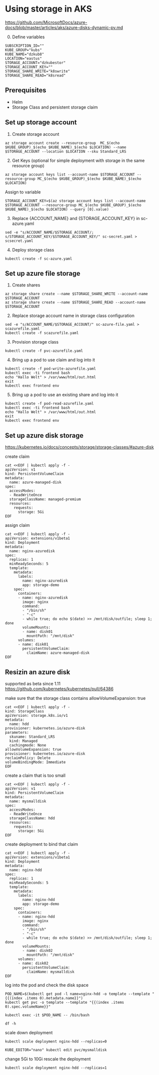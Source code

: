 # Using storage in AKS

https://github.com/MicrosoftDocs/azure-docs/blob/master/articles/aks/azure-disks-dynamic-pv.md

0. Define variables
```
SUBSCRIPTION_ID=""
KUBE_GROUP="kubs"
KUBE_NAME="dzkub8"
LOCATION="eastus"
STORAGE_ACCOUNT="dzkubestor"
STORAGE_ACCOUNT_KEY=""
STORAGE_SHARE_WRITE="k8swrite"
STORAGE_SHARE_READ="k8sread"
```

## Prerequisites
- Helm
- Storage Class and persistent storage claim

## Set up storage account

1. Create storage account
```
az storage account create --resource-group  MC_$(echo $KUBE_GROUP)_$(echo $KUBE_NAME)_$(echo $LOCATION) --name $STORAGE_ACCOUNT --location $LOCATION --sku Standard_LRS
```

2. Get Keys (optional for simple deployment with storage in the same resource group)
```
az storage account keys list --account-name $STORAGE_ACCOUNT --resource-group MC_$(echo $KUBE_GROUP)_$(echo $KUBE_NAME)_$(echo $LOCATION)
```
Assign to variable
```
STORAGE_ACCOUNT_KEY=$(az storage account keys list --account-name $STORAGE_ACCOUNT --resource-group MC_$(echo $KUBE_GROUP)_$(echo $KUBE_NAME)_$(echo $LOCATION) --query [0].value)
```

3. Replace {ACCOUNT_NAME} and {STORAGE_ACCOUNT_KEY} in sc-azure.yaml
```
sed -e "s/ACCOUNT_NAME/$STORAGE_ACCOUNT/;  s/STORAGE_ACCOUNT_KEY/$STORAGE_ACCOUNT_KEY/" sc-secret.yaml > scsecret.yaml
```

4. Deploy storage class
```
kubectl create -f sc-azure.yaml
```

## Set up azure file storage

1. Create shares
```
az storage share create --name $STORAGE_SHARE_WRITE --account-name $STORAGE_ACCOUNT 
az storage share create --name $STORAGE_SHARE_READ --account-name $STORAGE_ACCOUNT 
```

2. Replace storage account name in storage class configuration
```
sed -e "s/ACCOUNT_NAME/$STORAGE_ACCOUNT/" sc-azure-file.yaml > scazurefile.yaml
kubectl create -f scazurefile.yaml
```

3. Provision storage class
```
kubectl create -f pvc-azurefile.yaml
```

4. Bring up a pod to use claim and log into it
```
kubectl create -f pod-write-azurefile.yaml
kubectl exec -ti frontend bash
echo "Hallo Welt" > /var/www/html/out.html
exit
kubectl exec frontend env
```

5. Bring up a pod to use an existing share and log into it
```
kubectl create -f pod-read-azurefile.yaml
kubectl exec -ti frontend bash
echo "Hallo Welt" > /var/www/html/out.html
exit
kubectl exec frontend env
```

## Set up azure disk storage
https://kubernetes.io/docs/concepts/storage/storage-classes/#azure-disk

create claim
```
cat <<EOF | kubectl apply -f - 
apiVersion: v1
kind: PersistentVolumeClaim
metadata:
  name: azure-managed-disk
spec:
  accessModes:
  - ReadWriteOnce
  storageClassName: managed-premium
  resources:
    requests:
      storage: 5Gi
EOF
```

assign claim
```
cat <<EOF | kubectl apply -f - 
apiVersion: extensions/v1beta1
kind: Deployment
metadata:
  name: nginx-azuredisk
spec:
  replicas: 1
  minReadySeconds: 5
  template:
    metadata:
      labels:
        name: nginx-azuredisk
        app: storage-demo
    spec:
      containers:
      - name: nginx-azuredisk
        image: nginx
        command:
        - "/bin/sh"
        - "-c"
        - while true; do echo $(date) >> /mnt/disk/outfile; sleep 1; done
        volumeMounts:
        - name: disk01
          mountPath: "/mnt/disk"
      volumes:
      - name: disk01
        persistentVolumeClaim:
          claimName: azure-managed-disk 
EOF
```

## Resizin an azure disk
supported as beta since 1.11
https://github.com/kubernetes/kubernetes/pull/64386

make sure that the storage class contains allowVolumeExpansion: true

```
cat <<EOF | kubectl apply -f - 
kind: StorageClass
apiVersion: storage.k8s.io/v1
metadata:
  name: hdd
provisioner: kubernetes.io/azure-disk
parameters:
  skuname: Standard_LRS
  kind: Managed
  cachingmode: None
allowVolumeExpansion: true
provisioner: kubernetes.io/azure-disk
reclaimPolicy: Delete
volumeBindingMode: Immediate
EOF
```

create a claim that is too small

```
cat <<EOF | kubectl apply -f - 
apiVersion: v1
kind: PersistentVolumeClaim
metadata:
  name: mysmalldisk
spec:
  accessModes:
  - ReadWriteOnce
  storageClassName: hdd
  resources:
    requests:
      storage: 5Gi
EOF
```

create deployment to bind that claim
```
cat <<EOF | kubectl apply -f - 
apiVersion: extensions/v1beta1
kind: Deployment
metadata:
  name: nginx-hdd
spec:
  replicas: 1
  minReadySeconds: 5
  template:
    metadata:
      labels:
        name: nginx-hdd
        app: storage-demo
    spec:
      containers:
      - name: nginx-hdd
        image: nginx
        command:
        - "/bin/sh"
        - "-c"
        - while true; do echo $(date) >> /mnt/disk/outfile; sleep 1; done
        volumeMounts:
        - name: disk02
          mountPath: "/mnt/disk"
      volumes:
      - name: disk02
        persistentVolumeClaim:
          claimName: mysmalldisk
EOF
```

log into the pod and check the disk space
```
POD_NAME=$(kubectl get pod -l name=nginx-hdd -o template --template "{{(index .items 0).metadata.name}}")
kubectl get pvc -o template --template "{{(index .items 0).spec.volumeName}}"

kubectl exec -it $POD_NAME -- /bin/bash

df -h
```

scale down deployment
```
kubectl scale deployment nginx-hdd --replicas=0

KUBE_EDITOR="nano" kubectl edit pvc/mysmalldisk
```

change 5Gi to 10Gi
rescale the deployment
```
kubectl scale deployment nginx-hdd --replicas=1
```
